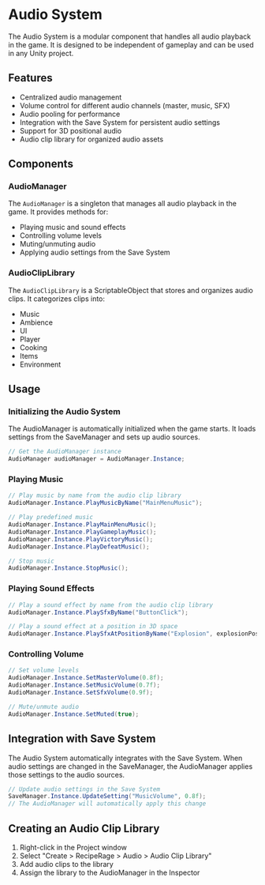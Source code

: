 # Audio System

The Audio System is a modular component that handles all audio playback in the game. It is designed to be independent of gameplay and can be used in any Unity project.

## Features

- Centralized audio management
- Volume control for different audio channels (master, music, SFX)
- Audio pooling for performance
- Integration with the Save System for persistent audio settings
- Support for 3D positional audio
- Audio clip library for organized audio assets

## Components

### AudioManager

The `AudioManager` is a singleton that manages all audio playback in the game. It provides methods for:

- Playing music and sound effects
- Controlling volume levels
- Muting/unmuting audio
- Applying audio settings from the Save System

### AudioClipLibrary

The `AudioClipLibrary` is a ScriptableObject that stores and organizes audio clips. It categorizes clips into:

- Music
- Ambience
- UI
- Player
- Cooking
- Items
- Environment

## Usage

### Initializing the Audio System

The AudioManager is automatically initialized when the game starts. It loads settings from the SaveManager and sets up audio sources.

```csharp
// Get the AudioManager instance
AudioManager audioManager = AudioManager.Instance;
```

### Playing Music

```csharp
// Play music by name from the audio clip library
AudioManager.Instance.PlayMusicByName("MainMenuMusic");

// Play predefined music
AudioManager.Instance.PlayMainMenuMusic();
AudioManager.Instance.PlayGameplayMusic();
AudioManager.Instance.PlayVictoryMusic();
AudioManager.Instance.PlayDefeatMusic();

// Stop music
AudioManager.Instance.StopMusic();
```

### Playing Sound Effects

```csharp
// Play a sound effect by name from the audio clip library
AudioManager.Instance.PlaySfxByName("ButtonClick");

// Play a sound effect at a position in 3D space
AudioManager.Instance.PlaySfxAtPositionByName("Explosion", explosionPosition);
```

### Controlling Volume

```csharp
// Set volume levels
AudioManager.Instance.SetMasterVolume(0.8f);
AudioManager.Instance.SetMusicVolume(0.7f);
AudioManager.Instance.SetSfxVolume(0.9f);

// Mute/unmute audio
AudioManager.Instance.SetMuted(true);
```

## Integration with Save System

The Audio System automatically integrates with the Save System. When audio settings are changed in the SaveManager, the AudioManager applies those settings to the audio sources.

```csharp
// Update audio settings in the Save System
SaveManager.Instance.UpdateSetting("MusicVolume", 0.8f);
// The AudioManager will automatically apply this change
```

## Creating an Audio Clip Library

1. Right-click in the Project window
2. Select "Create > RecipeRage > Audio > Audio Clip Library"
3. Add audio clips to the library
4. Assign the library to the AudioManager in the Inspector
